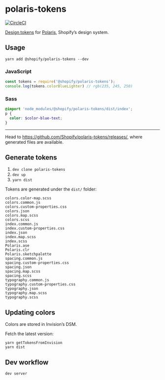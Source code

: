 # polaris-tokens

[![CircleCI](https://circleci.com/gh/Shopify/polaris-tokens.svg?style=shield)](https://circleci.com/gh/Shopify/polaris-tokens)

[Design tokens](https://medium.com/eightshapes-llc/tokens-in-design-systems-25dd82d58421) for [Polaris](https://polaris.shopify.com), Shopify’s design system.

## Usage

```
yarn add @shopify/polaris-tokens --dev
```

### JavaScript

```js
const tokens = require('@shopify/polaris-tokens');
console.log(tokens.colorBlueLighter) // rgb(235, 245, 250)
```

### Sass

```scss
@import 'node_modules/@shopify/polaris-tokens/dist/index';
p {
  color: $color-blue-text;
}
```

---

Head to <https://github.com/Shopify/polaris-tokens/releases/>, where generated files are available.

## Generate tokens

1. `dev clone polaris-tokens`
2. `dev up`
3. `yarn dist`

Tokens are generated under the `dist/` folder:

```
colors.color-map.scss
colors.common.js
colors.custom-properties.css
colors.json
colors.map.scss
colors.scss
index.common.js
index.custom-properties.css
index.json
index.map.scss
index.scss
Polaris.ase
Polaris.clr
Polaris.sketchpalette
spacing.common.js
spacing.custom-properties.css
spacing.json
spacing.map.scss
spacing.scss
typography.common.js
typography.custom-properties.css
typography.json
typography.map.scss
typography.scss
```

## Updating colors

Colors are stored in Invision’s DSM.

Fetch the latest version:

```
yarn getTokensFromInvision
yarn dist
```

## Dev workflow

```
dev server
```
